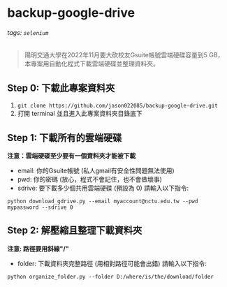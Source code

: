 # backup-google-drive
###### tags: `selenium`

> 陽明交通大學在2022年11月要大砍校友Gsuite帳號雲端硬碟容量到5 GB，
> 本專案用自動化程式下載雲端硬碟並整理資料夾。

## Step 0: 下載此專案資料夾
1. `git clone https://github.com/jason022085/backup-google-drive.git`
2. 打開 terminal 並且進入此專案資料夾目錄底下

## Step 1: 下載所有的雲端硬碟
**注意：雲端硬碟至少要有一個資料夾才能被下載**
* email: 你的Gsuite帳號 (私人gmail有安全性問題無法使用)
* pwd: 你的密碼 (放心，程式不會記住，也不會做壞事)
* sdrive: 要下載多少個共用雲端硬碟 (預設為 0)
請輸入以下指令: 
```
python download_gdrive.py --email myaccount@nctu.edu.tw --pwd mypassword --sdrive 0  
```
## Step 2: 解壓縮且整理下載資料夾
**注意: 路徑要用斜線"/"**
* folder: 下載資料夾完整路徑 (用相對路徑可能會出錯)
請輸入以下指令: 
```
python organize_folder.py --folder D:/where/is/the/download/folder  
```